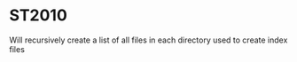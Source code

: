 # ST2010

Will recursively create a list of all files in each directory
used to create index files


